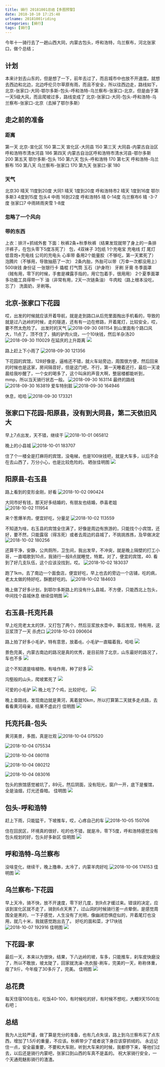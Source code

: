 ```yaml
---
title: 骑行 20181001总结【多图预警】
date: 2018-10-10 17:25:48
urlname: 20181001riding
categories: [骑行]
tags: [骑行]
---
```

今年十一骑行去了一趟山西大同，内蒙古包头，呼和浩特，乌兰察布，河北张家口，做个总结；
## 计划
本来计划去山东的，但是想了一下，前年去过了，而且城市中也放不开速度。就想去西边和北边，北边呼伦贝尔草原有雨，而且不安全，所以往西边走，路线如下，北京-张家口-大同-鄂尔多斯-包头-呼和浩特-乌兰察布-张家口-北京，但是由于第一天5级大风，而且爬坡过多，路线变成了
北京-张家口-大同-包头-呼和浩特-乌兰察布-张家口-北京（去掉了鄂尔多斯）
<!--more-->

## 走之前的准备
### 距离
第一天 北京-宣化区 150
第二天 宣化区-大同县 150
第三天 大同县-内蒙古自治区呼和浩特市清水河县 186
第四天 内蒙古自治区呼和浩特市清水河县-鄂尔多斯 200
第五天 鄂尔多斯-包头 150
第六天 包头-呼和浩特 170
第七天 呼和浩特-乌兰察布 150
第八天 乌兰察布-张家口 170
第九天 张家口-家 180

### 天气
北京30 晴天 11度到20度
大同1  晴天 1度到20度
呼和浩特市2 晴天 1度到16度
鄂尔多斯3 4度到15度
包头4 中雨 16到22度
呼和浩特5 晴 0-14度
乌兰察布6 晴 -3-7度
张家口7 中雨转雨夹雪 1-8度

### 忽略了一个风向

### 带的东西
上衣：排汗+抓绒外套
下面：秋裤2条+秋季秋裤（结果发现就带了身上的一条排汗裤子，在包头零下5度冻死了）
包，4双袜子
3包纸
1个充电宝
充电线
灯
尾灯
低音炮+充电线
公司的充电头
心率带
备用2个能量胶（不够吃，第一天累死了）
泡腾片（不够用，导致抽筋了一次）
2条内胎，外胎可以带（万幸一次都没用上）
500块钱
身份证
一张银行卡
撬棍
打气筒
玉石（护身符）
牙刷
牙膏
冬季面罩（贼有用，零下的时候，手套是裸露手指的，用它包着手，很用用）
2个夏季面罩
多功能工具得带一下
油（非常有用，2天一次链条油）
牛肉粒（路上根本没吃，忘了）
洗面奶，牙刷等。

## 北京-张家口下花园
哎，出发的时候就应该开着导航，就是走到路口从后兜里面掏出手机看的，导致的就是过八达岭的时候，走的隧道，还有有一边在修路，开着尾灯，比较安全，哎，要不然太危险了。
出发时的天气
![2018-09-30 081154](http://ws2.sinaimg.cn/large/006tNbRwly1fwkgv820flj31hc0u07je.jpg)
到山里面有个路口风大，11点了，顶不住了，搞的驴肉火烧，一个10块钱，然后羊杂汤20
![2018-09-30 110029](http://ws4.sinaimg.cn/large/006tNbRwly1fwkgv9qqpvj30u01hcdwf.jpg)
在延庆的上升距离
![](http://ws4.sinaimg.cn/large/006tNbRwly1fwkgvbaz13j30u01hc7l3.jpg)

路上赶上下小雨了
![2018-09-30 121356](http://ws4.sinaimg.cn/large/006tNbRwly1fwkgvfmupcj31kw16ohdu.jpg)

下花园的宾馆，128好像是，逼格还不错，就火车站旁边，周围很方便，然后回来的时候也是这家，房间隔音好，但是这门吧，不行，第一天睡着还行，最后一天凌晨给我吵醒了，一个女的喝多了，这个叫床的声音大啊，整层楼都能听到，mmp，所以当天骑行状态一般。
![2018-09-30 163114](http://ws2.sinaimg.cn/large/006tNbRwly1fwkgvgt0ujj31hc0u0tmp.jpg)
最终的路线
![2018-09-30 163819](http://ws3.sinaimg.cn/large/006tNbRwly1fwkgvjz8d1j30yi1pcqv5.jpg)
爱车特别脏
![2018-09-30 164946](http://ws2.sinaimg.cn/large/006tNbRwly1fwkgvm13d2j30u01hcqjy.jpg)

休息，哈哈
![2018-09-30 173321](http://ws1.sinaimg.cn/large/006tNbRwly1fwkgvmomdij30u01hcqjy.jpg)

## 张家口下花园-阳原县，没有到大同县，第二天依旧风大
早上7点出发，天不错，继续干
![2018-10-01 065812](http://ws4.sinaimg.cn/large/006tNbRwly1fwkgvsqalrj31kw23vkjm.jpg)

晚上的小县城
![2018-10-01 183707](http://ws2.sinaimg.cn/large/006tNbRwly1fwkgvv3ga7j31kw23vkjm.jpg)

住了个一楼全是打麻将的宾馆，没电梯，也是100块钱吧，就是大车多，以后不会在去山西了，万分小心，也是比较危险的。
晒张佳明图
![](http://ws3.sinaimg.cn/large/006tNbRwly1fwkgvwk7u4j30yi1pctj4.jpg)

## 阳原县-右玉县

路上看到的变形金刚，好看
![2018-10-02 090424](http://ws1.sinaimg.cn/large/006tNbRwly1fwkgw1nywtj31kw23vhdu.jpg)

大同市好有钱，那天好多结婚的，有朋友也结婚，恭喜老姐
![2018-10-02 111954](http://ws3.sinaimg.cn/large/006tNbRwly1fwkgwb81stj31kw16onpf.jpg)

来个葱爆羊肉，便宜好吃，分量足
![2018-10-02 113559](http://ws1.sinaimg.cn/large/006tNbRwly1fwkgwd2ialj31kw16onpf.jpg)

不知道为啥，右玉县的宾馆全住满了，好像是周边有旅游的，只能找个小宾馆，还好，要不然，只能露宿（得冻死）或者去周边的县城了，不挑挑拣拣，及早做决定
![2018-10-02 180256](http://ws2.sinaimg.cn/large/006tNbRwly1fwkgwguz46j30u01hc161.jpg)

还算干净，安静，公共厕所，卫生间，我出发早，不冲突，就是晚上隔壁的打工小哥，一直唱歌到10点，我骑行一般8点就睡觉，特累。对了，便宜的宾馆，40.
看到了好几支队伍，这个应该没找到，哎。
![2018-10-02 183037](http://ws2.sinaimg.cn/large/006tNbRwly1fwkgwljy8wj31kw23v1ky.jpg)

跑了1km，去了南边一个面食店，便宜好吃，早上也去的旁边一个店铺，吃的病，老太太做的特好吃，酥脆好吃的。
![2018-10-02 184603](http://ws4.sinaimg.cn/large/006tNbRwly1fwkgwsoo8ij31kw23vu0x.jpg)

晚上做了好多计划，到鄂尔多斯路上的没有什么县城，不方便，只能西北上包头，中间找个县城休息
继续佳明图
![](http://ws2.sinaimg.cn/large/006tNbRwly1fwkgwubf6vj30yi1pc129.jpg)

## 右玉县-托克托县
早上吃完老太太的饼，又打包了两个，然后豆浆放水壶中，事后发现，特有用，这豆浆顶了一天
杀虎口
![2018-10-03 090604](http://ws1.sinaimg.cn/large/006tNbRwly1fwkgx45geej31kw16o7wi.jpg)

路上拍了好多小毛驴，特有意思，放着dj，小毛驴一直瞄着我，哈哈
![](http://ws2.sinaimg.cn/large/006tNbRwly1fwkgxcu7uzj31kw23vnph.jpg)

景色完美，内蒙古南边的路况是真的优秀，是目前除了北京，山东最好的路况了，车也不多
![](http://ws4.sinaimg.cn/large/006tNbRwly1fwkgxu42pdj31kw16o7wo.jpg)


这个不知道是啥植物，有啥作用，种了好多
![](http://ws4.sinaimg.cn/large/006tNbRwly1fwkgy111v5j31kw16o7wo.jpg)

沟壑般的山头，爬坡累死了
![](http://ws2.sinaimg.cn/large/006tNbRwly1fwkgy5k97vj31kw16ou11.jpg)

可爱的小毛驴
![](http://ws1.sinaimg.cn/large/006tNbRwly1fwkgydrbm4j31kw16ox6s.jpg)
晚上吃了个鸡，比较好吃，
![](http://ws1.sinaimg.cn/large/006tNbRwly1fwkgyj25cfj31kw23v1kz.jpg)

晚上查路线，发现南边就是黄河，离着就10km，所以打算第二天就多走点路，去看看黄河母亲，结果不虚此行
佳明图
![](http://ws1.sinaimg.cn/large/006tNbRwly1fwkgykmp8qj30yi1pc7e5.jpg)

## 托克托县-包头
黄河美景，多图，真是壮观
![2018-10-04 075520](http://ws2.sinaimg.cn/large/006tNbRwly1fwkgyoxfuvj31kw16ou0x.jpg)

![2018-10-04 075534](http://ws3.sinaimg.cn/large/006tNbRwly1fwkgysi1y3j31kw23qb29.jpg)

![2018-10-04 080118](http://ws2.sinaimg.cn/large/006tNbRwly1fwkgyx1wgzj31kw16okjl.jpg)

![2018-10-04 080212](http://ws2.sinaimg.cn/large/006tNbRwly1fwkgz06h0zj31kw16o7wh.jpg)

![2018-10-04 083016](http://ws2.sinaimg.cn/large/006tNbRwly1fwkgz8vcl4j31kw16oqv6.jpg)



包头的旅馆感觉被坑了，89元，然后阴面，没有阳光，窗户一开，底下是餐馆，全是油烟，灯光还昏暗。
佳明图
![](http://ws1.sinaimg.cn/large/006tNbRwly1fwkgzbd27bj30yi1pc48f.jpg)

## 包头-呼和浩特
赶上下雨，只能猛干，下坡推车，哎，心疼自己的车
![2018-10-05 150706](http://ws3.sinaimg.cn/large/006tNbRwly1fwkgzp2dosj31kw23v4qq.jpg)

住在回民区，环境真的很好，吃的也不错，就是冷，零下5度，呼和浩特感觉没有包头规划的好，包头好多新区
佳明图
![](http://ws4.sinaimg.cn/large/006tNbRwly1fwkgzujo5gj30yi1pcgub.jpg)

## 呼和浩特-乌兰察布
没啥变化，继续干，晚上撸串，太冷了，内蒙羊肉好吃
![2018-10-06 174153](http://ws3.sinaimg.cn/large/006tNbRwly1fwkgzxyx4ej31kw23vnpd.jpg)
佳明图
![](http://ws2.sinaimg.cn/large/006tNbRwly1fwkgzz4920j30yi1pcwo3.jpg)

## 乌兰察布-下花园
早上天冷，骑不快，放不开速度，零下好几度，到9点才缓过来。错误的决定，应该到宣化区就不走了，骑到6点天黑了，过山洞的时候骑行差一点晕倒，是感觉周围全是黑的，一下子感觉，人生没有了光明，像幽闭恐惧症似的，开着尾灯也没用，就几十米，我就感觉跑出去了。
好吃的面和菜，才17块钱
![2018-10-07 192916](http://ws1.sinaimg.cn/large/006tNbRwly1fwkh05d76tj31kw23v4qq.jpg)
佳明图
![](http://ws2.sinaimg.cn/large/006tNbRwly1fwkh06mlkzj30yi1pcn6x.jpg)

## 下花园-家
最后一天，本来以为很快，结果，下八达岭的坡，车多，只能推车，刹车皮快磨没了，所以不敢放，坡太陡了，回家就洗澡-洗衣服-刷车，完美的一天，称称体重，瘦了9斤，今年瘦了30多斤了，完美。
佳明图
![](http://ws1.sinaimg.cn/large/006tNbRwly1fwkh084phrj30yi1pcakg.jpg)



## 总花费
每天住宿100左右，吃饭40-100，有时候吃的好，有时候不想吃，大概9天1500左右吧；

## 总结
我为人比较严谨，做了算是充分的准备，也有几点失误，路上到乌兰察布买了点东西，增加了1.5斤的重量，不应该。秋裤带少了或者说下身应该穿抓绒的。
永远记住一点，安全最重要，不要和大车刚，听到大车来的时候，我都停下来，等他们过去，以后还是骑行内蒙吧，张家口到山西的车真不是盖的。
祝大家骑行安全，一个天通苑魅影骑行的渣渣。
